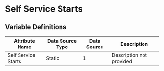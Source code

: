 # Self Service Starts

### 

## Variable Definitions

| Attribute Name|Data Source Type|Data Source|Description|
| --- | --- | --- | --- |
|Self Service Starts|Static|1|Description not provided|



